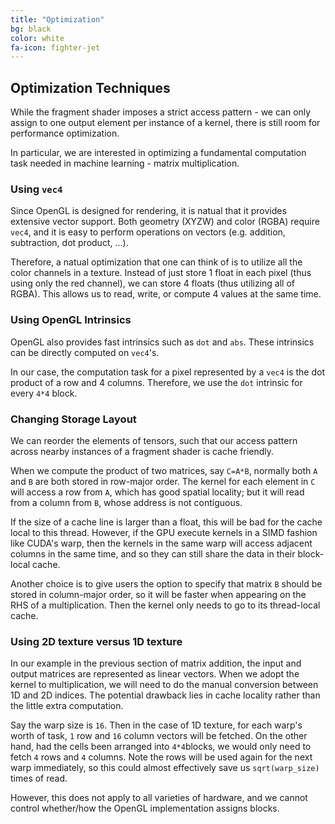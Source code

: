 ```yaml
---
title: "Optimization"
bg: black
color: white
fa-icon: fighter-jet
---
```


## Optimization Techniques

While the fragment shader imposes a strict access pattern - we can only assign to one output element per instance of a kernel, there is still room for performance optimization.

In particular, we are interested in optimizing a fundamental computation task needed in machine learning - matrix multiplication.

### Using `vec4`

Since OpenGL is designed for rendering, it is natual that it provides extensive vector support. Both geometry (XYZW) and color (RGBA) require `vec4`, and it is easy to perform operations on vectors (e.g. addition, subtraction, dot product, ...).

Therefore, a natual optimization that one can think of is to utilize all the color channels in a texture. Instead of just store 1 float in each pixel (thus using only the red channel), we can store 4 floats (thus utilizing all of RGBA). This allows us to read, write, or compute 4 values at the same time.

### Using OpenGL Intrinsics

OpenGL also provides fast intrinsics such as `dot` and `abs`. These intrinsics can be directly computed on `vec4`'s.

In our case, the computation task for a pixel represented by a `vec4` is the dot product of a row and 4 columns. Therefore, we use the `dot` intrinsic for every `4*4` block.

### Changing Storage Layout

We can reorder the elements of tensors, such that our access pattern across nearby instances of a fragment shader is cache friendly.

When we compute the product of two matrices, say `C=A*B`, normally both `A` and `B` are both stored in row-major order. The kernel for each element in `C` will access a row from `A`, which has good spatial locality; but it will read from a column from `B`, whose address is not contiguous.

If the size of a cache line is larger than a float, this will be bad for the cache local to this thread. However, if the GPU execute kernels in a SIMD fashion like CUDA's warp, then the kernels in the same warp will access adjacent columns in the same time, and so they can still share the data in their block-local cache.

Another choice is to give users the option to specify that matrix `B` should be stored in column-major order, so it will be faster when appearing on the RHS of a multiplication. Then the kernel only needs to go to its thread-local cache.

### Using 2D texture versus 1D texture

In our example in the previous section of matrix addition, the input and output matrices are represented as linear vectors. When we adopt the kernel to multiplication, we will need to do the manual conversion between 1D and 2D indices. The potential drawback lies in cache locality rather than the little extra computation. 

Say the warp size is `16`. Then in the case of 1D texture, for each warp's worth of task, `1` row and `16` column vectors will be fetched. On the other hand, had the cells been arranged into `4*4`blocks, we would only need to fetch `4` rows and `4` columns. Note the rows will be used again for the next warp immediately, so this could almost effectively save us `sqrt(warp_size)` times of read.

However, this does not apply to all varieties of hardware, and we cannot control whether/how the OpenGL implementation assigns blocks.
